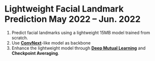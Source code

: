 # Lightweight Facial Landmark Prediction May 2022 – Jun. 2022  
1. Predict facial landmarks using a lightweight 15MB model trained from scratch.  
2. Use [**ConvNext**](https://arxiv.org/abs/2201.03545)-like model as backbone  
3. Enhance the lightweight model through [**Deep Mutual Learning**](https://arxiv.org/abs/1706.00384) and **Checkpoint Averaging**.  
